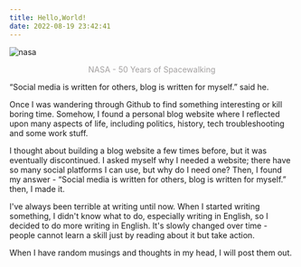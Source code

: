 ```yaml
---
title: Hello,World!
date: 2022-08-19 23:42:41
---
```



![nasa](https://s2.loli.net/2023/09/22/6zOYbmePW2nlKqQ.jpg)<center><font color= #a3a0a0>NASA - 50 Years of Spacewalking</font></center>


“Social media is written for others,  blog is written for myself.” said he.

Once I was wandering through Github to find something interesting or kill boring time. Somehow, I found a personal blog website where I reflected upon many aspects of life, including politics, history, tech troubleshooting and some work stuff.

I thought about building a blog website a few times before, but it was eventually discontinued. I asked myself why I needed a website; there have so many social platforms I can use, but why do I need one? Then, I found my answer - “Social media is written for others, blog is written for myself.” then, I made it.

I've always been terrible at writing until now. When I started writing something, I didn't know what to do, especially writing in English, so I decided to do more writing in English. It's slowly changed over time - people cannot learn a skill just by reading about it but take action.

When I have random musings and thoughts in my head, I will post them out.